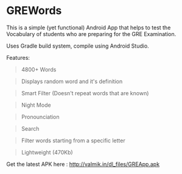 GREWords
========

This is a simple (yet functional) Android App that helps to test the Vocabulary of students who are preparing for the GRE Examination.


Uses Gradle build system, compile using Android Studio.

Features: 

> 4800+ Words

> Displays random word and it's definition

> Smart Filter (Doesn't repeat words that are known)

> Night Mode

> Pronounciation

> Search

> Filter words starting from a specific letter

> Lightweight (470Kb)



Get the latest APK here : http://valmik.in/dl_files/GREApp.apk

